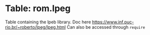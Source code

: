 # Table: rom.lpeg

Table containing the lpeb library. Doc here https://www.inf.puc-rio.br/~roberto/lpeg/lpeg.html
Can also be accessed through `require`


